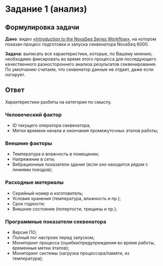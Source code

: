 # Задание 1 (анализ)

## Формулировка задачи

**Дано**: видео [«Introduction to the NovaSeq Series
Workflow»](https://youtu.be/uZLojzGwbkI), на котором показан процесс
подготовки и запуска секвенатора NovaSeq 6000.

**Задача**: выписать все характеристики, которые, по Вашему мнению,
необходимо фиксировать во время этого процесса для последующего
качественного разностороннего анализа результатов секвенирования. По
умолчанию считаем, что секвенатор данные не отдает, даже если
логирует.

## Ответ

Характеристики разбиты на категории по смыслу.

### Человеческий фактор

- ID текущего оператора секвенатора;
- Метки времени начала и окончания промежуточных этапов работы;

### Внешние факторы

- Температура и влажность в помещении;
- Напряжение в сети;
- Вибрационные показатели здания (если оно находится рядом с линиями
  поездов);
  
### Расходные материалы

- Серийный номер и изготовитель;
- Условия хранения (температура, влажность и пр.);
- Срок годности;
- Внешнее состояние (потертости, трещины и пр.);

### Программные показатели секвенатора

- Версия ПО;
- Полный лог настроек перед запуском;
- Мониторинг процесса (ошибки/предупреждения во время работы,
  временные метки этапов);
- Мониторинг системы (загрузка процессора/памяти, из температура);
